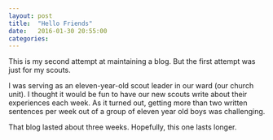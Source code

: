 ```yaml
---
layout: post
title:  "Hello Friends"
date:   2016-01-30 20:55:00
categories: 
---
```


This is my second attempt at maintaining a blog. But the first attempt was just for my scouts. 

I was serving as an eleven-year-old scout leader in our ward (our church unit). I thought it would be fun to have our new scouts write about their experiences each week. As it turned out, getting more than two written sentences per week out of a group of eleven year old boys was challenging.

That blog lasted about three weeks. Hopefully, this one lasts longer.
